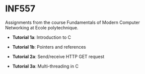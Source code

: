 # INF557

Assignments from the course Fundamentals of Modern Computer Networking at Ecole polytechnique.

- **Tutorial 1a**: Introduction to C

- **Tutorial 1b**: Pointers and references

- **Tutorial 2a**: Send/receive HTTP GET request

- **Tutorial 3a**: Multi-threading in C
